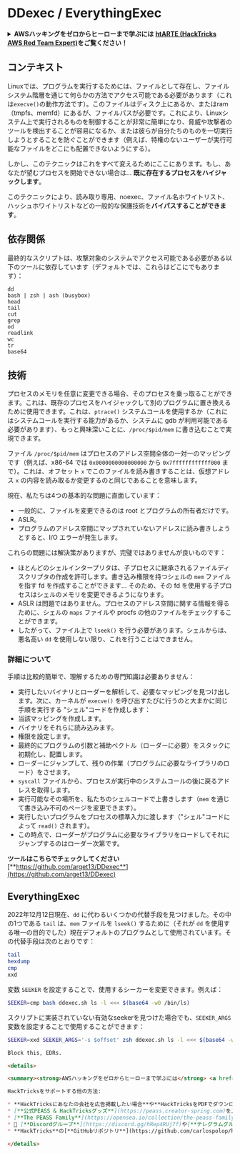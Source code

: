 # DDexec / EverythingExec

<details>

<summary><strong>AWSハッキングをゼロからヒーローまで学ぶには</strong> <a href="https://training.hacktricks.xyz/courses/arte"><strong>htARTE (HackTricks AWS Red Team Expert)</strong></a><strong>をご覧ください！</strong></summary>

HackTricksをサポートする他の方法:

* **HackTricksにあなたの会社を広告掲載したい場合**や**HackTricksをPDFでダウンロードしたい場合**は、[**サブスクリプションプラン**](https://github.com/sponsors/carlospolop)をチェックしてください！
* [**公式PEASS & HackTricksグッズ**](https://peass.creator-spring.com)を入手する
* [**The PEASS Family**](https://opensea.io/collection/the-peass-family)を発見し、独占的な[**NFTs**](https://opensea.io/collection/the-peass-family)のコレクションをチェックする
* 💬 [**Discordグループ**](https://discord.gg/hRep4RUj7f)に**参加する**か、[**テレグラムグループ**](https://t.me/peass)に参加するか、**Twitter** 🐦 [**@carlospolopm**](https://twitter.com/carlospolopm)を**フォローする**。
* [**HackTricks**](https://github.com/carlospolop/hacktricks)と[**HackTricks Cloud**](https://github.com/carlospolop/hacktricks-cloud)のgithubリポジトリにPRを提出して、あなたのハッキングテクニックを共有する。

</details>

## コンテキスト

Linuxでは、プログラムを実行するためには、ファイルとして存在し、ファイルシステム階層を通じて何らかの方法でアクセス可能である必要があります（これは`execve()`の動作方法です）。このファイルはディスク上にあるか、またはram（tmpfs、memfd）にあるが、ファイルパスが必要です。これにより、Linuxシステム上で実行されるものを制御することが非常に簡単になり、脅威や攻撃者のツールを検出することが容易になるか、または彼らが自分たちのものを一切実行しようとすることを防ぐことができます（例えば、特権のないユーザーが実行可能なファイルをどこにも配置できないようにする）。

しかし、このテクニックはこれをすべて変えるためにここにあります。もし、あなたが望むプロセスを開始できない場合は... **既に存在するプロセスをハイジャックします**。

このテクニックにより、読み取り専用、noexec、ファイル名ホワイトリスト、ハッシュホワイトリストなどの一般的な保護技術を**バイパスすることができます**。

## 依存関係

最終的なスクリプトは、攻撃対象のシステムでアクセス可能である必要がある以下のツールに依存しています（デフォルトでは、これらはどこにでもあります）：
```
dd
bash | zsh | ash (busybox)
head
tail
cut
grep
od
readlink
wc
tr
base64
```
## 技術

プロセスのメモリを任意に変更できる場合、そのプロセスを乗っ取ることができます。これは、既存のプロセスをハイジャックして別のプログラムに置き換えるために使用できます。これは、`ptrace()` システムコールを使用するか（これにはシステムコールを実行する能力があるか、システムに gdb が利用可能である必要があります）、もっと興味深いことに、`/proc/$pid/mem` に書き込むことで実現できます。

ファイル `/proc/$pid/mem` はプロセスのアドレス空間全体の一対一のマッピングです（例えば、x86-64 では `0x0000000000000000` から `0x7ffffffffffff000` まで）。これは、オフセット `x` でこのファイルを読み書きすることは、仮想アドレス `x` の内容を読み取るか変更するのと同じであることを意味します。

現在、私たちは4つの基本的な問題に直面しています：

* 一般的に、ファイルを変更できるのは root とプログラムの所有者だけです。
* ASLR。
* プログラムのアドレス空間にマップされていないアドレスに読み書きしようとすると、I/O エラーが発生します。

これらの問題には解決策がありますが、完璧ではありませんが良いものです：

* ほとんどのシェルインタープリタは、子プロセスに継承されるファイルディスクリプタの作成を許可します。書き込み権限を持つシェルの `mem` ファイルを指す fd を作成することができます... そのため、その fd を使用する子プロセスはシェルのメモリを変更できるようになります。
* ASLR は問題ではありません。プロセスのアドレス空間に関する情報を得るために、シェルの `maps` ファイルや procfs の他のファイルをチェックすることができます。
* したがって、ファイル上で `lseek()` を行う必要があります。シェルからは、悪名高い `dd` を使用しない限り、これを行うことはできません。

### 詳細について

手順は比較的簡単で、理解するための専門知識は必要ありません：

* 実行したいバイナリとローダーを解析して、必要なマッピングを見つけ出します。次に、カーネルが `execve()` を呼び出すたびに行うのと大まかに同じ手順を実行する "シェル"コードを作成します：
* 当該マッピングを作成します。
* バイナリをそれらに読み込みます。
* 権限を設定します。
* 最終的にプログラムの引数と補助ベクトル（ローダーに必要）をスタックに初期化し、配置します。
* ローダーにジャンプして、残りの作業（プログラムに必要なライブラリのロード）をさせます。
* `syscall` ファイルから、プロセスが実行中のシステムコールの後に戻るアドレスを取得します。
* 実行可能なその場所を、私たちのシェルコードで上書きします（`mem` を通じて書き込み不可のページを変更できます）。
* 実行したいプログラムをプロセスの標準入力に渡します（"シェル"コードによって `read()` されます）。
* この時点で、ローダーがプログラムに必要なライブラリをロードしてそれにジャンプするのはローダー次第です。

**ツールはこちらでチェックしてください** [**https://github.com/arget13/DDexec**](https://github.com/arget13/DDexec)

## EverythingExec

2022年12月12日現在、`dd` に代わるいくつかの代替手段を見つけました。その中の1つである `tail` は、`mem` ファイルを `lseek()` するために（それが `dd` を使用する唯一の目的でした）現在デフォルトのプログラムとして使用されています。その代替手段は次のとおりです：
```bash
tail
hexdump
cmp
xxd
```
変数 `SEEKER` を設定することで、使用するシーカーを変更できます。例えば：
```bash
SEEKER=cmp bash ddexec.sh ls -l <<< $(base64 -w0 /bin/ls)
```
スクリプトに実装されていない有効なseekerを見つけた場合でも、`SEEKER_ARGS`変数を設定することで使用することができます：
```bash
SEEKER=xxd SEEKER_ARGS='-s $offset' zsh ddexec.sh ls -l <<< $(base64 -w0 /bin/ls)
```
```markdown
Block this, EDRs.

<details>

<summary><strong>AWSハッキングをゼロからヒーローまで学ぶには</strong> <a href="https://training.hacktricks.xyz/courses/arte"><strong>htARTE (HackTricks AWS Red Team Expert)</strong></a><strong>をチェックしてください！</strong></summary>

HackTricksをサポートする他の方法:

* **HackTricksにあなたの会社を広告掲載したい場合**や**HackTricksをPDFでダウンロードしたい場合**は、[**サブスクリプションプラン**](https://github.com/sponsors/carlospolop)をチェックしてください。
* [**公式PEASS & HackTricksグッズ**](https://peass.creator-spring.com)を入手してください。
* [**The PEASS Family**](https://opensea.io/collection/the-peass-family)を発見し、独占的な[**NFTs**](https://opensea.io/collection/the-peass-family)コレクションをチェックしてください。
* 💬 [**Discordグループ**](https://discord.gg/hRep4RUj7f)や[**テレグラムグループ**](https://t.me/peass)に**参加するか**、**Twitter** 🐦 [**@carlospolopm**](https://twitter.com/carlospolopm)を**フォローしてください。**
* **HackTricks**の[**GitHubリポジトリ**](https://github.com/carlospolop/hacktricks)や[**HackTricks Cloud**](https://github.com/carlospolop/hacktricks-cloud)にPRを提出して、あなたのハッキングテクニックを共有してください。

</details>
```
